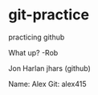 
# git-practice
practicing github


What up? -Rob

Jon Harlan
jhars (github)

Name: Alex
Git: alex415


